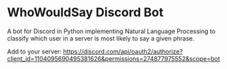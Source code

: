 # WhoWouldSay Discord Bot
A bot for Discord in Python implementing Natural Language Processing to classify which user in a server is most likely to say a given phrase.

Add to your server:
https://discord.com/api/oauth2/authorize?client_id=1104095690495381626&permissions=274877975552&scope=bot
